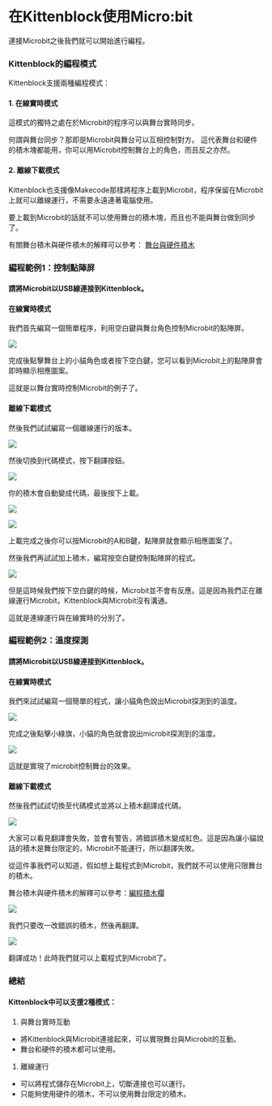 # 在Kittenblock使用Micro:bit

連接Microbit之後我們就可以開始進行編程。

### Kittenblock的編程模式

Kittenblock支援兩種編程模式：

#### 1. 在線實時模式

這模式的獨特之處在於Microbit的程序可以與舞台實時同步。

何謂與舞台同步？那即是Microbit與舞台可以互相控制對方。 這代表舞台和硬件的積木塊都能用，你可以用Microbit控制舞台上的角色，而且反之亦然。

#### 2. 離線下載模式

Kittenblock也支援像Makecode那樣將程序上載到Microbit，程序保留在Microbit上就可以離線運行，不需要永遠連著電腦使用。

要上載到Microbit的話就不可以使用舞台的積木塊，而且也不能與舞台做到同步了。

有關舞台積木與硬件積木的解釋可以參考： [舞台與硬件積木](../interface/stage.md)

### 編程範例1：控制點陣屏

#### 請將Microbit以USB線連接到Kittenblock。

#### 在線實時模式

我們首先編寫一個簡單程序，利用空白鍵與舞台角色控制Microbit的點陣屏。

![](https://kittenbothk.readthedocs.io/en/latest/\_images/example1a.png)

完成後點擊舞台上的小貓角色或者按下空白鍵，您可以看到Microbit上的點陣屏會即時顯示相應圖案。

這就是以舞台實時控制Microbit的例子了。

#### 離線下載模式

然後我們試試編寫一個離線運行的版本。

![](https://kittenbothk.readthedocs.io/en/latest/\_images/example1b1.png)

然後切換到代碼模式，按下翻譯按鈕。

![](https://kittenbothk.readthedocs.io/en/latest/\_images/upload11.png)

你的積木會自動變成代碼，最後按下上載。

![](https://kittenbothk.readthedocs.io/en/latest/\_images/upload21.png)

![](https://kittenbothk.readthedocs.io/en/latest/\_images/upload31.png)

上載完成之後你可以按Microbit的A和B鍵，點陣屏就會顯示相應圖案了。

然後我們再試試加上積木，編寫按空白鍵控制點陣屏的程式。

![](https://kittenbothk.readthedocs.io/en/latest/\_images/example1b2.png)

但是這時候我們按下空白鍵的時候，Microbit並不會有反應。這是因為我們正在離線運行Microbit，Kittenblock與Microbit沒有溝通。

這就是連線運行與在線實時的分別了。

### 編程範例2：溫度探測

#### 請將Microbit以USB線連接到Kittenblock。

#### 在線實時模式

我們來試試編寫一個簡單的程式，讓小貓角色說出Microbit探測到的溫度。

![](https://kittenbothk.readthedocs.io/en/latest/\_images/example2a1.png)

完成之後點擊小綠旗，小貓的角色就會說出microbit探測到的溫度。

![](https://kittenbothk.readthedocs.io/en/latest/\_images/example2a2.png)

這就是實現了microbit控制舞台的效果。

#### 離線下載模式

然後我們試試切換至代碼模式並將以上積木翻譯成代碼。

![](https://kittenbothk.readthedocs.io/en/latest/\_images/example2b1.png)

大家可以看見翻譯會失敗，並會有警告，將錯誤積木變成紅色。這是因為讓小貓說話的積木是舞台限定的，Microbit不能運行，所以翻譯失敗。

從這件事我們可以知道，假如想上載程式到Microbit，我們就不可以使用只限舞台的積木。

舞台積木與硬件積木的解釋可以參考：[編程積木欄](../interface/codingblocks.md)

![](https://kittenbothk.readthedocs.io/en/latest/\_images/example2b2.png)

我們只要改一改錯誤的積木，然後再翻譯。

![](https://kittenbothk.readthedocs.io/en/latest/\_images/example2b3.png)

翻譯成功！此時我們就可以上載程式到Microbit了。

### 總結

#### Kittenblock中可以支援2種模式：

1. 與舞台實時互動

* 將Kittenblock與Microbit連接起來，可以實現舞台與Microbit的互動。
* 舞台和硬件的積木都可以使用。

1. 離線運行

* 可以將程式儲存在Microbit上，切斷連接也可以運行。
* 只能夠使用硬件的積木，不可以使用舞台限定的積木。
